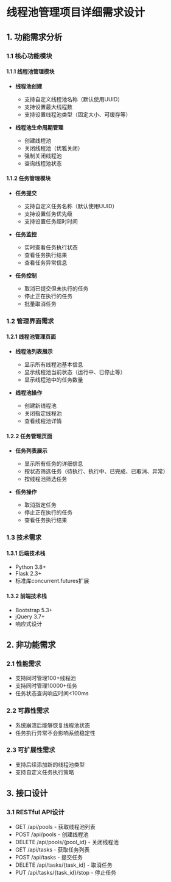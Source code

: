 # 线程池管理项目详细需求设计

## 1. 功能需求分析

### 1.1 核心功能模块

#### 1.1.1 线程池管理模块
- **线程池创建**
  - 支持自定义线程池名称（默认使用UUID）
  - 支持设置最大线程数
  - 支持设置线程池类型（固定大小、可缓存等）

- **线程池生命周期管理**
  - 创建线程池
  - 关闭线程池（优雅关闭）
  - 强制关闭线程池
  - 查询线程池状态

#### 1.1.2 任务管理模块
- **任务提交**
  - 支持自定义任务名称（默认使用UUID）
  - 支持设置任务优先级
  - 支持设置任务超时时间

- **任务监控**
  - 实时查看任务执行状态
  - 查看任务执行结果
  - 查看任务异常信息

- **任务控制**
  - 取消已提交但未执行的任务
  - 停止正在执行的任务
  - 批量取消任务

### 1.2 管理界面需求

#### 1.2.1 线程池管理页面
- **线程池列表展示**
  - 显示所有线程池基本信息
  - 显示线程池当前状态（运行中、已停止等）
  - 显示线程池中的任务数量

- **线程池操作**
  - 创建新线程池
  - 关闭指定线程池
  - 查看线程池详情

#### 1.2.2 任务管理页面
- **任务列表展示**
  - 显示所有任务的详细信息
  - 按状态筛选任务（待执行、执行中、已完成、已取消、异常）
  - 按线程池筛选任务

- **任务操作**
  - 取消指定任务
  - 停止正在执行的任务
  - 查看任务执行结果

### 1.3 技术需求

#### 1.3.1 后端技术栈
- Python 3.8+
- Flask 2.3+
- 标准库concurrent.futures扩展

#### 1.3.2 前端技术栈
- Bootstrap 5.3+
- jQuery 3.7+
- 响应式设计

## 2. 非功能需求

### 2.1 性能需求
- 支持同时管理100+线程池
- 支持同时管理10000+任务
- 任务状态查询响应时间<100ms

### 2.2 可靠性需求
- 系统崩溃后能够恢复线程池状态
- 任务执行异常不会影响系统稳定性

### 2.3 可扩展性需求
- 支持后续添加新的线程池类型
- 支持自定义任务执行策略

## 3. 接口设计

### 3.1 RESTful API设计
- GET /api/pools - 获取线程池列表
- POST /api/pools - 创建线程池
- DELETE /api/pools/{pool_id} - 关闭线程池
- GET /api/tasks - 获取任务列表
- POST /api/tasks - 提交任务
- DELETE /api/tasks/{task_id} - 取消任务
- PUT /api/tasks/{task_id}/stop - 停止任务